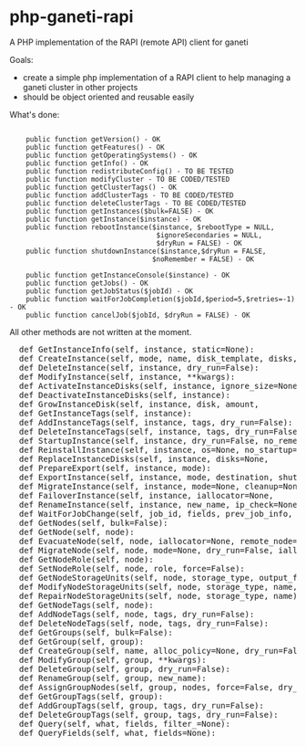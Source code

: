 php-ganeti-rapi
===============

A PHP implementation of the RAPI (remote API) client for ganeti

Goals:
- create a simple php implementation of a RAPI client to help managing a
  ganeti cluster in other projects
- should be object oriented and reusable easily

What's done:
<pre><code>
    public function getVersion() - OK
    public function getFeatures() - OK
    public function getOperatingSystems() - OK
    public function getInfo() - OK
    public function redistributeConfig() - TO BE TESTED
    public function modifyCluster - TO BE CODED/TESTED
    public function getClusterTags() - OK
    public function addClusterTags - TO BE CODED/TESTED
    public function deleteClusterTags - TO BE CODED/TESTED
    public function getInstances($bulk=FALSE) - OK
    public function getInstance($instance) - OK
    public function rebootInstance($instance, $rebootType = NULL,
                                    $ignoreSecondaries = NULL,
                                    $dryRun = FALSE) - OK
    public function shutdownInstance($instance,$dryRun = FALSE,
                                   $noRemember = FALSE) - OK

    public function getInstanceConsole($instance) - OK
    public function getJobs() - OK
    public function getJobStatus($jobId) - OK
    public function waitForJobCompletion($jobId,$period=5,$retries=-1) - OK
    public function cancelJob($jobId, $dryRun = FALSE) - OK
</code></pre>
   
All other methods are not written at the moment.
<pre>
  def GetInstanceInfo(self, instance, static=None):
  def CreateInstance(self, mode, name, disk_template, disks, nics,
  def DeleteInstance(self, instance, dry_run=False):
  def ModifyInstance(self, instance, **kwargs):
  def ActivateInstanceDisks(self, instance, ignore_size=None):
  def DeactivateInstanceDisks(self, instance):
  def GrowInstanceDisk(self, instance, disk, amount,
  def GetInstanceTags(self, instance):
  def AddInstanceTags(self, instance, tags, dry_run=False):
  def DeleteInstanceTags(self, instance, tags, dry_run=False):
  def StartupInstance(self, instance, dry_run=False, no_remember=False):
  def ReinstallInstance(self, instance, os=None, no_startup=False,
  def ReplaceInstanceDisks(self, instance, disks=None,
  def PrepareExport(self, instance, mode):
  def ExportInstance(self, instance, mode, destination, shutdown=None,
  def MigrateInstance(self, instance, mode=None, cleanup=None):
  def FailoverInstance(self, instance, iallocator=None,
  def RenameInstance(self, instance, new_name, ip_check=None,
  def WaitForJobChange(self, job_id, fields, prev_job_info,
  def GetNodes(self, bulk=False):
  def GetNode(self, node):
  def EvacuateNode(self, node, iallocator=None, remote_node=None,
  def MigrateNode(self, node, mode=None, dry_run=False, iallocator=None,
  def GetNodeRole(self, node):
  def SetNodeRole(self, node, role, force=False):
  def GetNodeStorageUnits(self, node, storage_type, output_fields):
  def ModifyNodeStorageUnits(self, node, storage_type, name,
  def RepairNodeStorageUnits(self, node, storage_type, name):
  def GetNodeTags(self, node):
  def AddNodeTags(self, node, tags, dry_run=False):
  def DeleteNodeTags(self, node, tags, dry_run=False):
  def GetGroups(self, bulk=False):
  def GetGroup(self, group):
  def CreateGroup(self, name, alloc_policy=None, dry_run=False):
  def ModifyGroup(self, group, **kwargs):
  def DeleteGroup(self, group, dry_run=False):
  def RenameGroup(self, group, new_name):
  def AssignGroupNodes(self, group, nodes, force=False, dry_run=False):
  def GetGroupTags(self, group):
  def AddGroupTags(self, group, tags, dry_run=False):
  def DeleteGroupTags(self, group, tags, dry_run=False):
  def Query(self, what, fields, filter_=None):
  def QueryFields(self, what, fields=None):
</pre>
